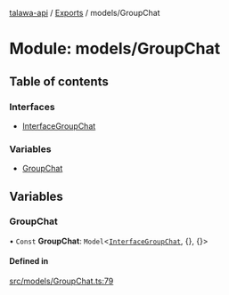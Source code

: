 [talawa-api](../README.md) / [Exports](../modules.md) / models/GroupChat

# Module: models/GroupChat

## Table of contents

### Interfaces

- [InterfaceGroupChat](../interfaces/models_GroupChat.InterfaceGroupChat.md)

### Variables

- [GroupChat](models_GroupChat.md#groupchat)

## Variables

### GroupChat

• `Const` **GroupChat**: `Model`\<[`InterfaceGroupChat`](../interfaces/models_GroupChat.InterfaceGroupChat.md), \{\}, \{\}\>

#### Defined in

[src/models/GroupChat.ts:79](https://github.com/PalisadoesFoundation/talawa-api/blob/a2b0847/src/models/GroupChat.ts#L79)
